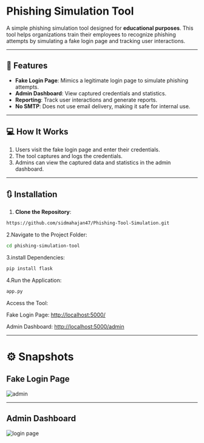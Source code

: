 # Phishing Simulation Tool



A simple phishing simulation tool designed for **educational purposes**. This tool helps organizations train their employees to recognize phishing attempts by simulating a fake login page and tracking user interactions.

---

## 🚀 Features

- **Fake Login Page**: Mimics a legitimate login page to simulate phishing attempts.
- **Admin Dashboard**: View captured credentials and statistics.
- **Reporting**: Track user interactions and generate reports.
- **No SMTP**: Does not use email delivery, making it safe for internal use.

---

## 💻 How It Works

1. Users visit the fake login page and enter their credentials.
2. The tool captures and logs the credentials.
3. Admins can view the captured data and statistics in the admin dashboard.

---

## 🔃 Installation

1. **Clone the Repository**:
 ```bash
https://github.com/sidmahajan47/Phishing-Tool-Simulation.git
```
2.Navigate to the Project Folder:

```bash
cd phishing-simulation-tool
```
3.install Dependencies:
```bash
pip install flask
```
4.Run the Application:
```bash
app.py
```
Access the Tool:

Fake Login Page: <http://localhost:5000/>

Admin Dashboard: <http://localhost:5000/admin>

---
# ⚙️ Snapshots

## Fake Login Page

![admin](https://github.com/user-attachments/assets/0d2c05f2-e0ec-4944-8dcd-6ac6f120bcd4)



---
## Admin Dashboard

![login page](https://github.com/user-attachments/assets/35895ac5-d4c7-46c0-9df7-f1454c48749d)







